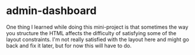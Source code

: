 # admin-dashboard

One thing I learned while doing this mini-project is that sometimes the way you structure the HTML
affects the difficulty of satisfying some of the layout constraints. I'm not really satisfied with
the layout here and might go back and fix it later, but for now this will have to do.
